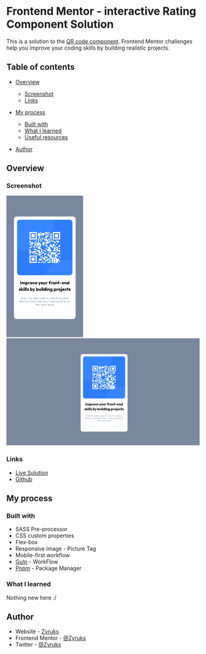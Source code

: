 # Frontend Mentor - interactive Rating Component Solution

This is a solution to the [QR code component](https://www.frontendmentor.io/challenges/qr-code-component-iux_sIO_H). Frontend Mentor challenges help you improve your coding skills by building realistic projects.

## Table of contents

- [Overview](#overview)

  - [Screenshot](#screenshot)
  - [Links](#links)

- [My process](#my-process)
  - [Built with](#built-with)
  - [What I learned](#what-i-learned)
  - [Useful resources](#useful-resources)
- [Author](#author)

## Overview

### Screenshot

<img src="./screenshots/mobile.png" width="200" >
<img src="./screenshots/desktop.png" width="662">

### Links

- [Live Solution](https://interactive-rating-component-ez3lqn595-zyruks.vercel.app/)
- [Github](https://your-live-site-url.com)

## My process

### Built with

- SASS Pre-processor
- CSS custom properties
- Flex-box
- Responsive Image - Picture Tag
- Mobile-first workflow
- [Gulp](https://gulpjs.com/) - WorkFlow
- [Pnpm](https://pnpm.io/) - Package Manager

### What I learned

Nothing new here :/

## Author

- Website - [Zyruks](https://zyruks.com)
- Frontend Mentor - [@Zyruks](https://www.frontendmentor.io/profile/Zyruks)
- Twitter - [@Zyruks](https://www.twitter.com/zyruks)
